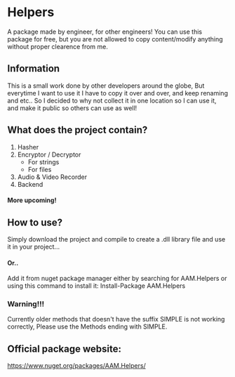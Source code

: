 # Helpers
A package made by engineer, for other engineers! You can use this package for free, but you are not allowed to copy content/modify anything without proper clearence from me.
## Information
This is a small work done by other developers around the globe, But everytime I want to use it I have to copy it over and over, and keep renaming and etc.. So I decided to why not collect it in one location so I can use it, and make it public so others can use as well!
## What does the project contain?
1. Hasher
2. Encryptor / Decryptor
     - For strings
     - For files
3. Audio & Video Recorder
4. Backend
#### More upcoming!
## How to use?
Simply download the project and compile to create a .dll library file and use it in your project...
#### Or..
Add it from nuget package manager either by searching for AAM.Helpers or using this command to install it: Install-Package AAM.Helpers
### Warning!!!
Currently older methods that doesn't have the suffix SIMPLE is not working correctly, Please use the Methods ending with SIMPLE.
## Official package website:
https://www.nuget.org/packages/AAM.Helpers/
